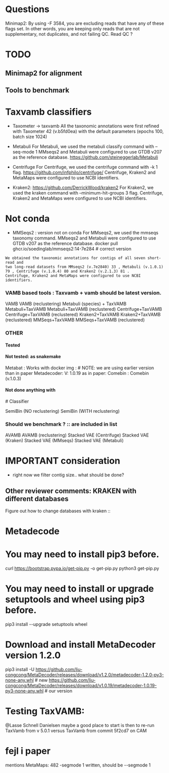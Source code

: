 # Questions
Minimap2: By using -F 3584, you are excluding reads that have any of these flags set. In other words, you are keeping only reads that are not supplementary, not duplicates, and not failing QC.
Read QC ? 

# TODO
## Minimap2 for alignment


## Tools to benchmark
# Taxvamb classifiers
- Taxometer -> taxvamb
All the taxonomic annotations were first refined with Taxometer 42 (v.b5fd0ea) with the default parameters (epochs 100, batch size 1024)

- Metabuli
For Metabuli, we used the metabuli classify command with –seq-mode 1
MMseqs2 and Metabuli were configured to use GTDB v207 as the reference database. 
https://github.com/steineggerlab/Metabuli
- Centrifuge
For Centrifuge, we used the centrifuge command with -k 1 flag. 
https://github.com/infphilo/centrifuge/
Centrifuge, Kraken2 and MetaMaps were configured to use NCBI identifiers. 
- Kraken2: https://github.com/DerrickWood/kraken2
For Kraken2, we used the kraken command with –minimum-hit-groups 3 flag. 
Centrifuge, Kraken2 and MetaMaps were configured to use NCBI identifiers. 

# Not conda
- MMSeqs2 : version not on conda
For MMseqs2, we used the mmseqs taxonomy command. 
MMseqs2 and Metabuli were configured to use GTDB v207 as the reference database. 
docker pull ghcr.io/soedinglab/mmseqs2:14-7e284 # correct version
```
We obtained the taxonomic annotations for contigs of all seven short-read and
two long-read datasets from MMseqs2 (v.7e2840) 33 , Metabuli (v.1.0.1) 79 , Centrifuge (v.1.0.4) 80 and Kraken2 (v.2.1.3) 81 . 
Centrifuge, Kraken2 and MetaMaps were configured to use NCBI identifiers. 
```

### VAMB based tools : Taxvamb + vamb should be latest version.
VAMB
VAMB (reclustering)
Metabuli (species) + TaxVAMB
Metabuli+TaxVAMB
Metabuli+TaxVAMB (reclustered)
Centrifuge+TaxVAMB
Centrifuge+TaxVAMB (reclustered)
Kraken2+TaxVAMB
Kraken2+TaxVAMB (reclustered)
MMSeqs+TaxVAMB
MMSeqs+TaxVAMB (reclustered)

### OTHER
#### Tested
#### Not tested: as snakemake
Metabat : Works with docker img : # NOTE: we are using earlier version than in paper
Metadecoder: V: 1.0.19 as in paper: 
Comebin :  Comebin (v.1.0.3)
#### Not done anything with
<!-- Metabuli --> # Classifier
SemiBin (NO reclustering)
SemiBin (WITH reclustering)

### Should we benchmark ? :: are included in list
AVAMB
AVAMB (reclustering)
Stacked VAE (Centrifuge)
Stacked VAE (Kraken)
Stacked VAE (MMseqs)
Stacked VAE (Metabuli)

# IMPORTANT consideration
- right now we filter contig size.. what should be done? 

## Other reviewer comments: KRAKEN with different databases
Figure out how to change databases with kraken :: 

# Metadecode
  # You may need to install pip3 before. #
  curl https://bootstrap.pypa.io/get-pip.py -o get-pip.py
  python3 get-pip.py

  # You may need to install or upgrade setuptools and wheel using pip3 before. #
  pip3 install --upgrade setuptools wheel

  # Download and install MetaDecoder version 1.2.0 #
  pip3 install -U https://github.com/liu-congcong/MetaDecoder/releases/download/v1.2.0/metadecoder-1.2.0-py3-none-any.whl # new
  https://github.com/liu-congcong/MetaDecoder/releases/download/v1.0.19/metadecoder-1.0.19-py3-none-any.whl # our version

# Testing TaxVAMB:
  @Lasse Schnell Danielsen
   maybe a good place to start is then to re-run TaxVamb from v 5.0.1 versus TaxVamb from commit 5f2cd7 on CAM

# fejl i paper
mentions MetaMaps: 482
-segmode 1 written, should be --segmode 1

